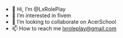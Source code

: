 - 👋 Hi, I’m @LxRolePlay
- 👀 I’m interested in fivem 
- 💞️ I’m looking to collaborate on AcerSchool
- 📫 How to reach me lxroleplay@gmail.com

